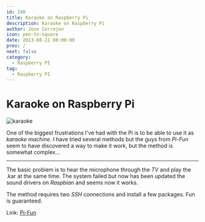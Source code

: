 ```yaml
---
id: 240
title: Karaoke on Raspberry Pi
description: Karaoke on Raspberry Pi
author: Jose Cerrejon
icon: pen-to-square
date: 2013-08-21 08:00:00
prev: /
next: false
category:
  - Raspberry PI
tag:
  - Raspberry PI
---
```


# Karaoke on Raspberry Pi

![karaoke](/images/karaoke.jpg)

One of the biggest frustrations I've had with the Pi is to be able to use it as *karaoke machine*. I have tried several methods but the guys from *Pi-Fun* seem to have discovered a way to make it work, but the method is somewhat complex...

- - -
The basic problem is to hear the microphone through the *TV* and play the .kar at the same time. The system failed but now has been updated the sound drivers on *Raspbian* and seems now it works.

The method requires two *SSH* connections and install a few packages. Fun is guaranteed.

Link: [Pi-Fun](http://www.pi-fun.com/index.php/blog/dextrusblogs/karaoke-revisited/)